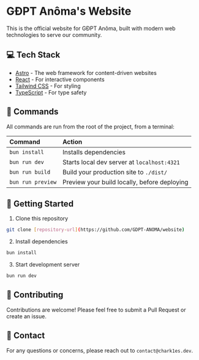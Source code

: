 # GĐPT Anôma's Website

This is the official website for GĐPT Anôma, built with modern web technologies to serve our community.

## 💻 Tech Stack

- [Astro](https://astro.build/) - The web framework for content-driven websites
- [React](https://reactjs.org/) - For interactive components
- [Tailwind CSS](https://tailwindcss.com/) - For styling
- [TypeScript](https://www.typescriptlang.org/) - For type safety

## 🧞 Commands

All commands are run from the root of the project, from a terminal:

| Command           | Action                                       |
| :---------------- | :------------------------------------------- |
| `bun install`     | Installs dependencies                        |
| `bun run dev`     | Starts local dev server at `localhost:4321`  |
| `bun run build`   | Build your production site to `./dist/`      |
| `bun run preview` | Preview your build locally, before deploying |

## 🚀 Getting Started

1. Clone this repository

```bash
git clone [repository-url](https://github.com/GDPT-ANOMA/website)
```

2. Install dependencies

```bash
bun install
```

3. Start development server

```bash
bun run dev
```

## 🤝 Contributing

Contributions are welcome! Please feel free to submit a Pull Request or create an issue.

## 📧 Contact

For any questions or concerns, please reach out to `contact@chark1es.dev`.
